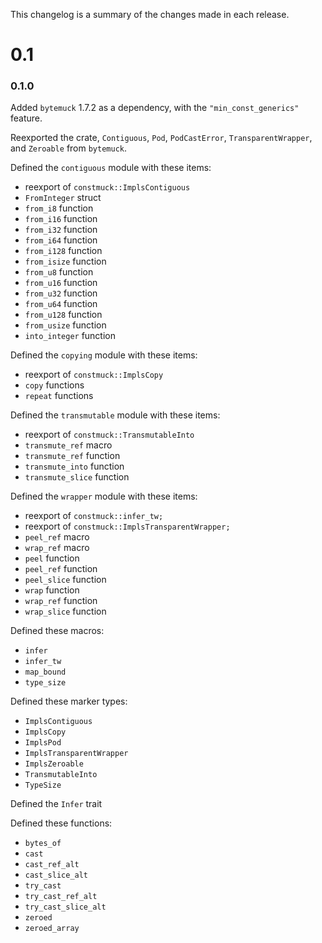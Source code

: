 This changelog is a summary of the changes made in each release.

# 0.1

### 0.1.0

Added `bytemuck` 1.7.2 as a dependency, with the `"min_const_generics"` feature.

Reexported the crate, `Contiguous`, `Pod`, `PodCastError`, `TransparentWrapper`, and `Zeroable` from `bytemuck`.

Defined the `contiguous` module with these items:
- reexport of `constmuck::ImplsContiguous`
- `FromInteger` struct
- `from_i8` function
- `from_i16` function
- `from_i32` function
- `from_i64` function
- `from_i128` function
- `from_isize` function
- `from_u8` function
- `from_u16` function
- `from_u32` function
- `from_u64` function
- `from_u128` function
- `from_usize`  function
- `into_integer` function

Defined the `copying` module with these items:
- reexport of `constmuck::ImplsCopy`
- `copy` functions
- `repeat` functions

Defined the `transmutable` module with these items:
- reexport of `constmuck::TransmutableInto`
- `transmute_ref` macro
- `transmute_ref` function
- `transmute_into` function
- `transmute_slice` function

Defined the `wrapper` module with these items:
- reexport of `constmuck::infer_tw;`
- reexport of `constmuck::ImplsTransparentWrapper;`
- `peel_ref` macro
- `wrap_ref` macro
- `peel` function
- `peel_ref` function
- `peel_slice` function
- `wrap` function
- `wrap_ref` function
- `wrap_slice` function

Defined these macros:
- `infer`
- `infer_tw`
- `map_bound`
- `type_size`

Defined these marker types:
- `ImplsContiguous`
- `ImplsCopy`
- `ImplsPod`
- `ImplsTransparentWrapper`
- `ImplsZeroable`
- `TransmutableInto`
- `TypeSize`

Defined the `Infer` trait

Defined these functions:
- `bytes_of`
- `cast`
- `cast_ref_alt`
- `cast_slice_alt`
- `try_cast`
- `try_cast_ref_alt`
- `try_cast_slice_alt`
- `zeroed`
- `zeroed_array`
